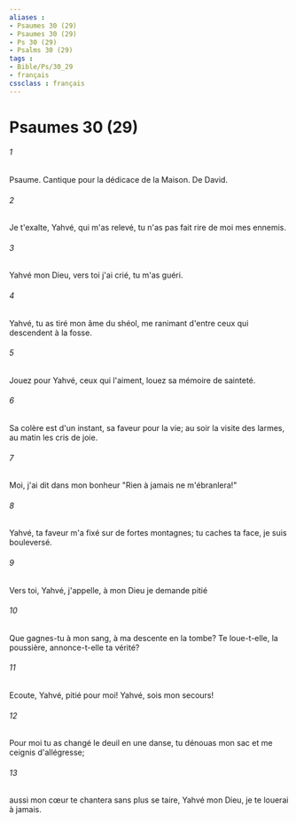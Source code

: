 ```yaml
---
aliases : 
- Psaumes 30 (29)
- Psaumes 30 (29)
- Ps 30 (29)
- Psalms 30 (29)
tags : 
- Bible/Ps/30_29
- français
cssclass : français
---
```


# Psaumes 30 (29)

###### 1
Psaume. Cantique pour la dédicace de la Maison. De David.
###### 2
Je t'exalte, Yahvé, qui m'as relevé, tu n'as pas fait rire de moi mes ennemis.
###### 3
Yahvé mon Dieu, vers toi j'ai crié, tu m'as guéri.
###### 4
Yahvé, tu as tiré mon âme du shéol, me ranimant d'entre ceux qui descendent à la fosse.
###### 5
Jouez pour Yahvé, ceux qui l'aiment, louez sa mémoire de sainteté.
###### 6
Sa colère est d'un instant, sa faveur pour la vie; au soir la visite des larmes, au matin les cris de joie.
###### 7
Moi, j'ai dit dans mon bonheur "Rien à jamais ne m'ébranlera!"
###### 8
Yahvé, ta faveur m'a fixé sur de fortes montagnes; tu caches ta face, je suis bouleversé.
###### 9
Vers toi, Yahvé, j'appelle, à mon Dieu je demande pitié
###### 10
Que gagnes-tu à mon sang, à ma descente en la tombe? Te loue-t-elle, la poussière, annonce-t-elle ta vérité?
###### 11
Ecoute, Yahvé, pitié pour moi! Yahvé, sois mon secours!
###### 12
Pour moi tu as changé le deuil en une danse, tu dénouas mon sac et me ceignis d'allégresse;
###### 13
aussi mon cœur te chantera sans plus se taire, Yahvé mon Dieu, je te louerai à jamais.
